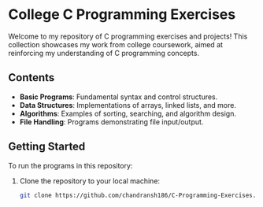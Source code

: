 # College C Programming Exercises

Welcome to my repository of C programming exercises and projects! This collection showcases my work from college coursework, aimed at reinforcing my understanding of C programming concepts.

## Contents

- **Basic Programs**: Fundamental syntax and control structures.
- **Data Structures**: Implementations of arrays, linked lists, and more.
- **Algorithms**: Examples of sorting, searching, and algorithm design.
- **File Handling**: Programs demonstrating file input/output.

## Getting Started

To run the programs in this repository:

1. Clone the repository to your local machine:
   ```bash
   git clone https://github.com/chandransh186/C-Programming-Exercises.git
